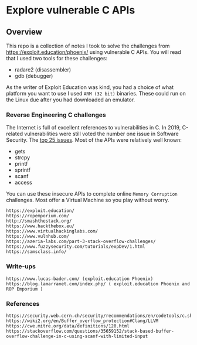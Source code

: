 # Explore vulnerable C APIs
## Overview
This repo is a collection of notes I took to solve the challenges from https://exploit.education/phoenix/ using vulnerable C APIs.  You will read that I used two tools for these challenges:

- radare2 (disassembler)
- gdb (debugger)

As the writer of Exploit Education was kind, you had a choice of what platform you want to use I used `ARM (32 bit)` binaries.  These could run on the Linux due after you had downloaded an emulator.

### Reverse Engineering C challenges
The Internet is full of excellent references to vulnerabilities in C.  In 2019, C-related vulnerabilities were still voted the number one issue in Software Security.  The [top 25 issues](https://cwe.mitre.org/).  Most of the APIs were relatively well known:

- gets
- strcpy
- printf
- sprintf
- scanf
- access

You can use these insecure APIs to complete online `Memory Corruption` challenges.  Most offer a Virtual Machine so you play without worry.
```
https://exploit.education/
https://ropemporium.com/
http://smashthestack.org/
https://www.hackthebox.eu/
https://www.virtualhackinglabs.com/
https://www.vulnhub.com/
https://azeria-labs.com/part-3-stack-overflow-challenges/
https://www.fuzzysecurity.com/tutorials/expDev/1.html
https://samsclass.info/
```
### Write-ups
```
https://www.lucas-bader.com/ (exploit.education Phoenix)
https://blog.lamarranet.com/index.php/ ( exploit.education Phoenix and ROP Emporium )
```
### References
```
https://security.web.cern.ch/security/recommendations/en/codetools/c.shtml
https://wiki2.org/en/Buffer_overflow_protection#Clang/LLVM
https://cwe.mitre.org/data/definitions/120.html
https://stackoverflow.com/questions/35659152/stack-based-buffer-overflow-challenge-in-c-using-scanf-with-limited-input
```
